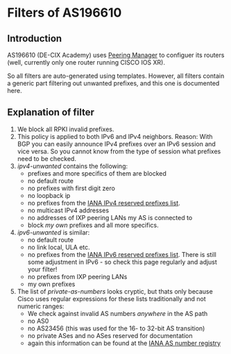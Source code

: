 # Filters of AS196610

## Introduction

AS196610 (DE-CIX Academy) uses [Peering Manager](https://peering-manager.readthedocs.io/en/stable/) to configuer its routers (well, currently only one router running CISCO IOS XR).

So all filters are auto-generated using templates. However, all filters contain a generic part filtering out unwanted prefixes, and this one is documented here.

## Explanation of filter

1. We block all RPKI invalid prefixes.
1. This policy is applied to both IPv6 and IPv4 neighbors. Reason: With BGP you can easily announce IPv4 prefixes over an IPv6 session and vice versa. So you cannot know from the type of session what prefixes need to be checked.
1. *ipv4-unwanted* contains the following:
    - prefixes and more specifics of them are blocked
    - no default route
    - no prefixes with first digit zero
    - no loopback ip
    - no prefixes from the [IANA IPv4 reserved prefixes list](https://www.iana.org/assignments/iana-ipv4-special-registry/iana-ipv4-special-registry.xhtml).
    - no multicast IPv4 addresses
    - no addresses of IXP peering LANs my AS is connected to
    - block *my own* prefixes and all more specifics.
1. *ipv6-unwanted* is similar:
    - no default route
    - no link local, ULA etc.
    - no prefixes from the [IANA IPv6 reserved prefixes list](<https://www.iana.org/assignments/iana-ipv6-special-registry/iana-ipv6-special-registry.xhtml>). There is still some adjustment in IPv6 - so check this page regularly and adjust your filter!
    - no prefixes from IXP peering LANs
    - my own prefixes
1. The list of *private-as-numbers* looks cryptic, but thats only because Cisco uses regular expressions for these lists traditionally and not numeric ranges:
    - We check against invalid AS numbers *anywhere* in the AS path
    - no AS0
    - no AS23456 (this was used for the 16- to 32-bit AS transition)
    - no private ASes and no ASes reserved for documentation
    - again this information can be found at the [IANA AS number registry](https://www.iana.org/assignments/as-numbers/as-numbers.xhtml)
